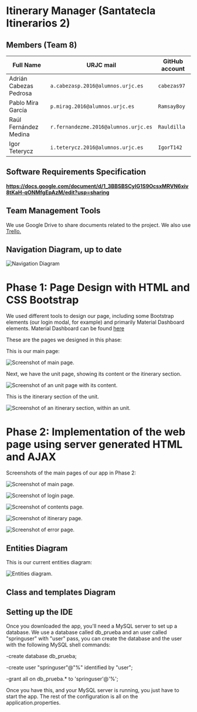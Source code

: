 # Itinerary Manager (Santatecla Itinerarios 2)

## Members (Team 8)
|Full Name             | URJC mail                         | GitHub account                       |
|----------------|-------------------------------|-----------------------------|
| Adrián Cabezas Pedrosa | `a.cabezasp.2016@alumnos.urjc.es`| `cabezas97`          |
| Pablo Mira García | `p.mirag.2016@alumnos.urjc.es`|   `RamsayBoy`       |
| Raúl Fernández Medina| `r.fernandezme.2016@alumnos.urjc.es`|`Rauldilla` |
| Igor Teterycz | `i.teterycz.2016@alumnos.urjc.es`| `IgorT142`|

## Software Requirements Specification
**https://docs.google.com/document/d/1_3BBSBSCyIG1S9OcsxMRVN6xiv8tKaH-qONMfgEpAzM/edit?usp=sharing**

## Team Management Tools
We use Google Drive to share documents related to the project.
We also use [Trello.](https://trello.com/b/6ClCgEkx/itinerary-manager-daw)

## Navigation Diagram, up to date



![](https://github.com/CodeURJC-DAW-2018-19/santatecla-itinerarios-2/blob/master/Screenshots/navphase2.png "Navigation Diagram")



# Phase 1: Page Design with HTML and CSS Bootstrap

We used different tools to design our page, including some Bootstrap elements (our login modal, for example) and primarily Material Dashboard elements. Material Dashboard can be found [here](https://www.creative-tim.com/product/material-dashboard)

These are the pages we designed in this phase: 

This is our main page:

![Screenshot of main page.](https://github.com/CodeURJC-DAW-2018-19/santatecla-itinerarios-2/blob/master/Screenshots/Captura.PNG "Screenshot of main page")

Next, we have the unit page, showing its content or the itinerary section.

![Screenshot of an unit page with its content.](https://github.com/CodeURJC-DAW-2018-19/santatecla-itinerarios-2/blob/master/Screenshots/Captura2.PNG "Screenshot of an unit page with its content")

This is the itinerary section of the unit.

![Screenshot of an itinerary section, within an unit.](https://github.com/CodeURJC-DAW-2018-19/santatecla-itinerarios-2/blob/master/Screenshots/Captura3.PNG "Screenshot of an itinerary section, within an unit")

# Phase 2: Implementation of the web page using server generated HTML and AJAX

Screenshots of the main pages of our app in Phase 2:

![Screenshot of main page.](https://github.com/CodeURJC-DAW-2018-19/santatecla-itinerarios-2/blob/master/Screenshots/fase2units.png "Screenshot of main page")

![Screenshot of login page.](https://github.com/CodeURJC-DAW-2018-19/santatecla-itinerarios-2/blob/master/Screenshots/fase2login.png "Screenshot of login form")


![Screenshot of contents page.](https://github.com/CodeURJC-DAW-2018-19/santatecla-itinerarios-2/blob/master/Screenshots/fase2fichas.png "Screenshot of contents page")

![Screenshot of itinerary page.](https://github.com/CodeURJC-DAW-2018-19/santatecla-itinerarios-2/blob/master/Screenshots/fase2itinerarios.png "Screenshot of itinerary page")

![Screenshot of error page.](https://github.com/CodeURJC-DAW-2018-19/santatecla-itinerarios-2/blob/master/Screenshots/fase2error.png "Screenshot of error page")


## Entities Diagram

This is our current entities diagram:

![Entities diagram.](https://github.com/CodeURJC-DAW-2018-19/santatecla-itinerarios-2/blob/master/Screenshots/entities.png "Entities diagram")
## Class and templates Diagram
## Setting up the IDE
Once you downloaded the app, you'll need a MySQL server to set up a database.
We use a database called db_prueba and an user called "springuser" with "user" pass, you can create the database and the user with the following MySQL shell commands:

  -create database db_prueba;
  
  -create user "springuser"@"%" identified by "user";
  
  -grant all on db_prueba.* to 'springuser'@'%';
  
Once you have this, and your MySQL server is running, you just have to start the app. 
The rest of the configuration is all on the application.properties.
